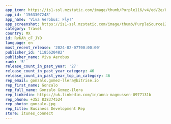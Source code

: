 ```yaml
---
app_icon: https://is1-ssl.mzstatic.com/image/thumb/Purple116/v4/ed/2e/85/ed2e85db-8617-7651-676e-7ec6b2e84dfe/AppIcon-0-0-1x_U007emarketing-0-7-0-85-220.png/1024x1024bb.png
app_id: '1563307248'
app_name: 'Viva Aerobus: Fly!'
app_screenshot: https://is1-ssl.mzstatic.com/image/thumb/PurpleSource126/v4/48/01/3f/48013f0d-4113-01e8-74d3-85d9e3ea48d8/571b7a39-6b3f-4e7f-abb0-88e7e59e6c90_14_ENG_1.png/1242x2688bb.png
category: Travel
country: MX
id: RvKAh_cF_JYO
language: en
most_recent_release: '2024-02-07T00:00:00'
publisher_id: '1185620482'
publisher_name: Viva Aerobus
rank: '5'
release_count_in_past_year: '27'
release_count_in_past_year_category: 46
release_count_in_past_year_top_in_category: 46
rep_email: gonzalo.gomez-llera@bitrise.io
rep_first_name: Gonzalo
rep_full_name: Gonzalo Gomez-Ilera
rep_linkedin: https://uk.linkedin.com/in/anna-magnussen-0977131b
rep_phone: +353 838374524
rep_photo: gonzalo.jpg
rep_title: Business Development Rep
store: itunes_connect
---
```

